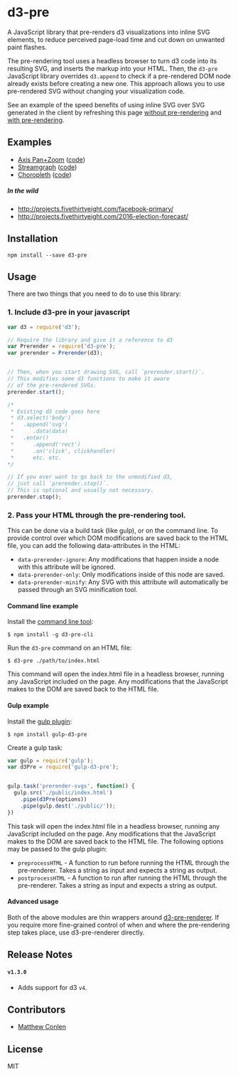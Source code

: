 # d3-pre
A JavaScript library that pre-renders d3 visualizations into inline SVG elements, to reduce perceived page-load time and cut down on unwanted paint flashes.

The pre-rendering tool uses a headless browser to turn d3 code into its resulting SVG, and inserts the markup into your HTML. Then, the `d3-pre` JavaScript library overrides `d3.append` to check  if a pre-rendered DOM node already exists before creating a new one. This approach allows you to use pre-rendered SVG without changing your visualization code.

See an example of the speed benefits of using inline SVG over SVG generated in the client  by refreshing this page [without pre-rendering](http://fivethirtyeight.github.io/d3-pre/examples/standard/)
and [with pre-rendering](http://fivethirtyeight.github.io/d3-pre/examples/prerendered/).

## Examples

* [Axis Pan+Zoom](http://fivethirtyeight.github.io/d3-pre/examples/axes/) ([code](./examples/axis.js))
* [Streamgraph](http://fivethirtyeight.github.io/d3-pre/examples/streamgraph/) ([code](./examples/stream.js))
* [Choropleth](http://fivethirtyeight.github.io/d3-pre/examples/choropleth/) ([code](./examples/choropleth.js))

##### In the wild

* http://projects.fivethirtyeight.com/facebook-primary/
* http://projects.fivethirtyeight.com/2016-election-forecast/

## Installation

```
npm install --save d3-pre
```

## Usage

There are two things that you need to do to use this library:

### 1. Include d3-pre in your javascript

```js
var d3 = require('d3');

// Require the library and give it a reference to d3
var Prerender = require('d3-pre');
var prerender = Prerender(d3);


// Then, when you start drawing SVG, call `prerender.start()`.
// This modifies some d3 functions to make it aware
// of the pre-rendered SVGs.
prerender.start();

/*
 * Existing d3 code goes here
 * d3.select('body')
 *   .append('svg')
 *      .data(data)
 *   .enter()
 *      .append('rect')
 *      .on('click', clickhandler)
 *      etc. etc.
*/

// If you ever want to go back to the unmodified d3,
// just call `prerender.stop()`.
// This is optional and usually not necessary.
prerender.stop();

```


### 2. Pass your HTML through the pre-rendering tool.

This can be done via a build task (like gulp), or on the command line. To provide control over which DOM modifications are saved back to the HTML file, you can add the following data-attributes in the HTML:
* `data-prerender-ignore`: Any modifications that happen inside a node with this attribute will be ignored.
* `data-prerender-only`: Only modifications inside of this node are saved.
* `data-prerender-minify`: Any SVG with this attribute will automatically be passed through an SVG minification tool.

#### Command line example

Install the [command line tool](https://github.com/fivethirtyeight/d3-pre-cli):

```
$ npm install -g d3-pre-cli
```

Run the `d3-pre` command on an HTML file:

```
$ d3-pre ./path/to/index.html
```

This command will open the index.html file in a headless browser, running any JavaScript included on the page. Any modifications that the JavaScript makes to the DOM are saved back to the HTML file.

#### Gulp example

Install the [gulp plugin](https://github.com/fivethirtyeight/gulp-d3-pre):
```
$ npm install gulp-d3-pre
```

Create a gulp task:

```js
var gulp = require('gulp');
var d3Pre = require('gulp-d3-pre');


gulp.task('prerender-svgs', function() {
  gulp.src('./public/index.html')
    .pipe(d3Pre(options))
    .pipe(gulp.dest('./public/'));
})
```

This task will open the index.html file in a headless browser, running any JavaScript included on the page. Any modifications that the JavaScript makes to the DOM are saved back to the HTML file.
The following options may be passed to the gulp plugin:
* `preprocessHTML` - A function to run before running the HTML through the pre-renderer. Takes a string as input and expects a string as output.
* `postprocessHTML` - A function to run after running the HTML through the pre-renderer. Takes a string as input and expects a string as output.

#### Advanced usage

Both of the above modules are thin wrappers around [d3-pre-renderer](https://github.com/fivethirtyeight/d3-pre-renderer). If you require more fine-grained control of when and where the pre-rendering step takes place, use d3-pre-renderer directly.

## Release Notes

#### `v1.3.0`

* Adds support for d3 `v4`.

## Contributors

* [Matthew Conlen](https://github.com/mathisonian)

## License

MIT
